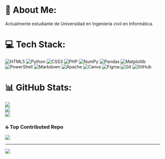 # 💫 About Me:
Actualmente estudiante de Universidad en Ingeniería civil en Informática.


# 💻 Tech Stack:
![HTML5](https://img.shields.io/badge/html5-%23E34F26.svg?style=plastic&logo=html5&logoColor=white) ![Python](https://img.shields.io/badge/python-3670A0?style=plastic&logo=python&logoColor=ffdd54) ![CSS3](https://img.shields.io/badge/css3-%231572B6.svg?style=plastic&logo=css3&logoColor=white) ![PHP](https://img.shields.io/badge/php-%23777BB4.svg?style=plastic&logo=php&logoColor=white) ![NumPy](https://img.shields.io/badge/numpy-%23013243.svg?style=plastic&logo=numpy&logoColor=white) ![Pandas](https://img.shields.io/badge/pandas-%23150458.svg?style=plastic&logo=pandas&logoColor=white) ![Matplotlib](https://img.shields.io/badge/Matplotlib-%23ffffff.svg?style=plastic&logo=Matplotlib&logoColor=black) ![PowerShell](https://img.shields.io/badge/PowerShell-%235391FE.svg?style=plastic&logo=powershell&logoColor=white) ![Markdown](https://img.shields.io/badge/markdown-%23000000.svg?style=plastic&logo=markdown&logoColor=white) ![Apache](https://img.shields.io/badge/apache-%23D42029.svg?style=plastic&logo=apache&logoColor=white) ![Canva](https://img.shields.io/badge/Canva-%2300C4CC.svg?style=plastic&logo=Canva&logoColor=white) ![Figma](https://img.shields.io/badge/figma-%23F24E1E.svg?style=plastic&logo=figma&logoColor=white) ![Git](https://img.shields.io/badge/git-%23F05033.svg?style=plastic&logo=git&logoColor=white) ![GitHub](https://img.shields.io/badge/github-%23121011.svg?style=plastic&logo=github&logoColor=white)
# 📊 GitHub Stats:
![](https://github-readme-stats.vercel.app/api?username=Luis-Jimenez-Salgado&theme=dark&hide_border=false&include_all_commits=true&count_private=false)<br/>
![](https://nirzak-streak-stats.vercel.app/?user=Luis-Jimenez-Salgado&theme=dark&hide_border=false)<br/>
![](https://github-readme-stats.vercel.app/api/top-langs/?username=Luis-Jimenez-Salgado&theme=dark&hide_border=false&include_all_commits=true&count_private=false&layout=compact)

### 🔝 Top Contributed Repo
![](https://github-contributor-stats.vercel.app/api?username=Luis-Jimenez-Salgado&limit=5&theme=onedark&combine_all_yearly_contributions=true)

---
[![](https://visitcount.itsvg.in/api?id=Luis-Jimenez-Salgado&icon=6&color=1)](https://visitcount.itsvg.in)

<!-- Proudly created with GPRM ( https://gprm.itsvg.in ) -->
